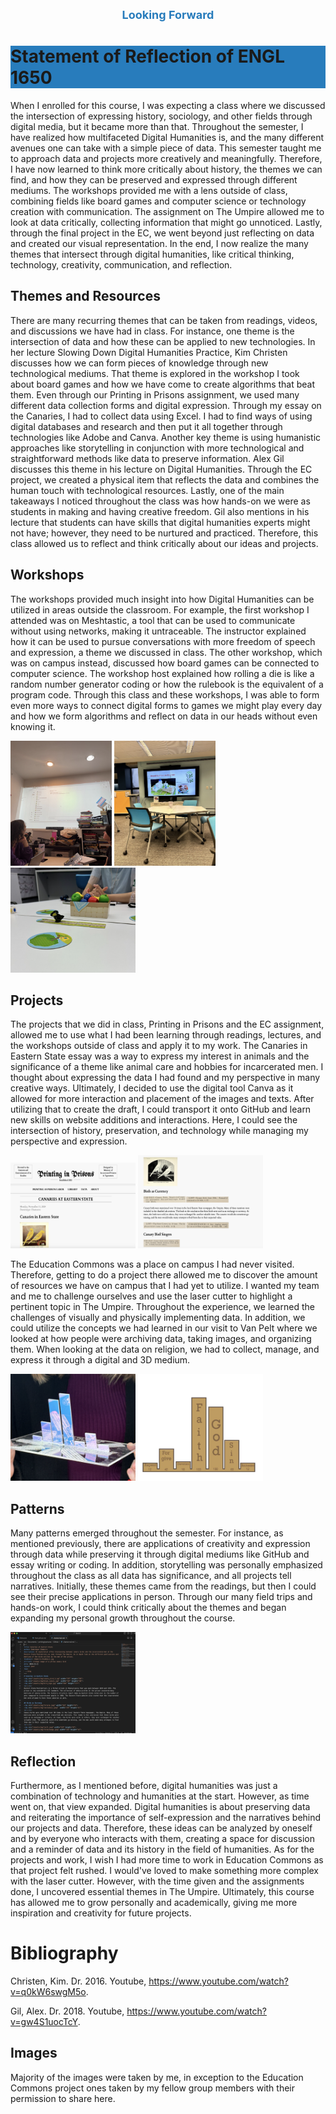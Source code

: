 <div style="text-align: center; margin-bottom: 20px;">
    <a href="/lookingforward/" style="font-size: 18px; color: rgb(40,124,188); text-decoration: none; font-weight: bold;">
        Looking Forward
    </a>
</div>

<h1 style="background-color:rgb(40,124,188);">Statement of Reflection of ENGL 1650</h1>

When I enrolled for this course, I was expecting a class where we discussed the intersection of expressing history, sociology, and other fields through digital media, but it became more than that. Throughout the semester, I have realized how multifaceted Digital Humanities is, and the many different avenues one can take with a simple piece of data. This semester taught me to approach data and projects more creatively and meaningfully. Therefore, I have now learned to think more critically about history, the themes we can find, and how they can be preserved and expressed through different mediums. The workshops provided me with a lens outside of class, combining fields like board games and computer science or technology creation with communication. The assignment on The Umpire allowed me to look at data critically, collecting information that might go unnoticed. Lastly, through the final project in the EC, we went beyond just reflecting on data and created our visual representation. In the end, I now realize the many themes that intersect through digital humanities, like critical thinking, technology, creativity, communication, and reflection.


## Themes and Resources
There are many recurring themes that can be taken from readings, videos, and discussions we have had in class. For instance, one theme is the intersection of data and how these can be applied to new technologies. In her lecture Slowing Down Digital Humanities Practice, Kim Christen discusses how we can form pieces of knowledge through new technological mediums. That theme is explored in the workshop I took about board games and how we have come to create algorithms that beat them. Even through our Printing in Prisons assignment, we used many different data collection forms and digital expression. Through my essay on the Canaries, I had to collect data using Excel. I had to find ways of using digital databases and research and then put it all together through technologies like Adobe and Canva. Another key theme is using humanistic approaches like storytelling in conjunction with more technological and straightforward methods like data to preserve information. Alex Gil discusses this theme in his lecture on Digital Humanities. Through the EC project, we created a physical item that reflects the data and combines the human touch with technological resources. Lastly, one of the main takeaways I noticed throughout the class was how hands-on we were as students in making and having creative freedom. Gil also mentions in his lecture that students can have skills that digital humanities experts might not have; however, they need to be nurtured and practiced. Therefore, this class allowed us to reflect and think critically about our ideas and projects. 


## Workshops
The workshops provided much insight into how Digital Humanities can be utilized in areas outside the classroom. For example, the first workshop I attended was on Meshtastic, a tool that can be used to communicate without using networks, making it untraceable. The instructor explained how it can be used to pursue conversations with more freedom of speech and expression, a theme we discussed in class. The other workshop, which was on campus instead, discussed how board games can be connected to computer science. The workshop host explained how rolling a die is like a random number generator coding or how the rulebook is the equivalent of a program code. Through this class and these workshops, I was able to form even more ways to connect digital forms to games we might play every day and how we form algorithms and reflect on data in our heads without even knowing it.


<img src="/assets/img/meshtastic.jpg" width="162" height="200">
<img src="/assets/img/boardgames.jpg" width="162" height="200">
<img src="/assets/img/boardgames2.jpg" width="200" height="168">


## Projects
The projects that we did in class, Printing in Prisons and the EC assignment, allowed me to use what I had been learning through readings, lectures, and the workshops outside of class and apply it to my work. The Canaries in Eastern State essay was a way to express my interest in animals and the significance of a theme like animal care and hobbies for incarcerated men. I thought about expressing the data I had found and my perspective in many creative ways. Ultimately, I decided to use the digital tool Canva as it allowed for more interaction and placement of the images and texts. After utilizing that to create the draft, I could transport it onto GitHub and learn new skills on website additions and interactions. Here, I could see the intersection of history, preservation, and technology while managing my perspective and expression. 


<img src="/assets/img/articlecanary.jpg" width="200" height="137">
<img src="/assets/img/article2.jpg" width="200" height="149">


The Education Commons was a place on campus I had never visited. Therefore, getting to do a project there allowed me to discover the amount of resources we have on campus that I had yet to utilize. I wanted my team and me to challenge ourselves and use the laser cutter to highlight a pertinent topic in The Umpire. Throughout the experience, we learned the challenges of visually and physically implementing data. In addition, we could utilize the concepts we had learned in our visit to Van Pelt where we looked at how people were archiving data, taking images, and organizing them. When looking at the data on religion, we had to collect, manage, and express it through a digital and 3D medium.


<img src="/assets/img/ecproject.jpg" width="200" height="171">
<img src="/assets/img/ecproject2.jpg" width="200" height="171">


## Patterns 
Many patterns emerged throughout the semester. For instance, as mentioned previously, there are applications of creativity and expression through data while preserving it through digital mediums like GitHub and essay writing or coding. In addition, storytelling was personally emphasized throughout the class as all data has significance, and all projects tell narratives. Initially, these themes came from the readings, but then I could see their precise applications in person. Through our many field trips and hands-on work, I could think critically about the themes and began expanding my personal growth throughout the course. 


<img src="/assets/img/codearticle.jpg" width="200" height="162">


## Reflection
Furthermore, as I mentioned before, digital humanities was just a combination of technology and humanities at the start. However, as time went on, that view expanded. Digital humanities is about preserving data and reiterating the importance of self-expression and the narratives behind our projects and data. Therefore, these ideas can be analyzed by oneself and by everyone who interacts with them, creating a space for discussion and a reminder of data and its history in the field of humanities. As for the projects and work, I wish I had more time to work in Education Commons as that project felt rushed. I would've loved to make something more complex with the laser cutter. However, with the time given and the assignments done, I uncovered essential themes in The Umpire. Ultimately, this course has allowed me to grow personally and academically, giving me more inspiration and creativity for future projects. 

# Bibliography
Christen, Kim. Dr. 2016. Youtube, https://www.youtube.com/watch?v=q0kW6swgM5o.

Gil, Alex. Dr. 2018. Youtube, https://www.youtube.com/watch?v=gw4S1uocTcY.

## Images
Majority of the images were taken by me, in exception to the Education Commons project ones taken by my fellow group members with their permission to share here. 
